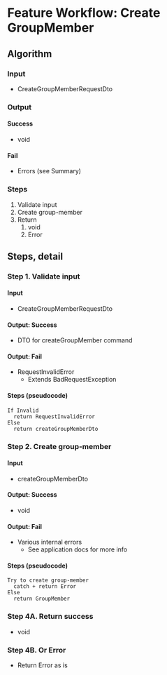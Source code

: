 # Feature Workflow: Create GroupMember

## Algorithm

### Input

- CreateGroupMemberRequestDto

### Output

#### Success

- void

#### Fail

- Errors (see Summary)

### Steps

1. Validate input
2. Create group-member
3. Return
   1. void
   2. Error

## Steps, detail

### Step 1. Validate input

#### Input

- CreateGroupMemberRequestDto

#### Output: Success

- DTO for createGroupMember command

#### Output: Fail

- RequestInvalidError
  - Extends BadRequestException

#### Steps (pseudocode)

```
If Invalid
  return RequestInvalidError
Else
  return createGroupMemberDto
```

### Step 2. Create group-member

#### Input

- createGroupMemberDto

#### Output: Success

- void

#### Output: Fail

- Various internal errors
  - See application docs for more info

#### Steps (pseudocode)

```
Try to create group-member
  catch + return Error
Else
  return GroupMember
```

### Step 4A. Return success

- void

### Step 4B. Or Error

- Return Error as is
